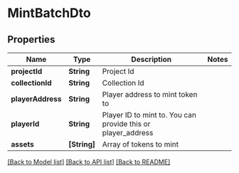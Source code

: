 # MintBatchDto

## Properties
Name | Type | Description | Notes
------------ | ------------- | ------------- | -------------
**projectId** | **String** | Project Id | 
**collectionId** | **String** | Collection Id | 
**playerAddress** | **String** | Player address to mint token to | 
**playerId** | **String** | Player ID to mint to. You can provide this or player_address | 
**assets** | **[String]** | Array of tokens to mint | 

[[Back to Model list]](../README.md#documentation-for-models) [[Back to API list]](../README.md#documentation-for-api-endpoints) [[Back to README]](../README.md)


